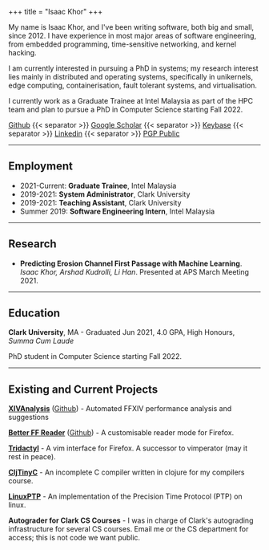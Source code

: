 +++
title = "Isaac Khor"
+++

My name is Isaac Khor, and I've been writing software, both big and small,
since 2012. I have experience in most major areas of software engineering,
from embedded programming, time-sensitive networking, and kernel hacking.

I am currently interested in pursuing a PhD in systems; my research interest
lies mainly in distributed and operating systems, specifically in unikernels,
edge computing, containerisation, fault tolerant systems, and
virtualisation.

I currently work as a Graduate Trainee at Intel Malaysia as part of the HPC
team and plan to pursue a PhD in Computer Science starting Fall 2022.


[Github](https://github.com/IsaacKhor/) {{< separator >}} 
[Google Scholar](https://scholar.google.com/citations?hl=en&user=Rx-F_H8AAAAJ) {{< separator >}}
[Keybase](https://keybase.io/isaackhor) {{< separator >}} 
[Linkedin](https://www.linkedin.com/in/isaackhor/) {{< separator >}}
[PGP Public](/public-contact.asc)

---

## Employment

- 2021-Current: **Graduate Trainee**, Intel Malaysia
- 2019-2021: **System Administrator**, Clark University
- 2019-2021: **Teaching Assistant**, Clark University
- Summer 2019: **Software Engineering Intern**, Intel Malaysia

---

## Research

- **Predicting Erosion Channel First Passage with Machine Learning**. *Isaac Khor, Arshad Kudrolli, Li Han*. Presented at APS March Meeting 2021.

---

## Education

**Clark University**, MA - Graduated Jun 2021, 4.0 GPA, High Honours, *Summa Cum Laude*

PhD student in Computer Science starting Fall 2022.

---

## Existing and Current Projects

[**XIVAnalysis**](https://xivanalysis.com/)
([Github](https://github.com/xivanalysis/xivanalysis)) - Automated FFXIV
performance analysis and suggestions

[**Better FF Reader**](/projects/better-ff-reader/)
([Github](https://github.com/IsaacKhor/better-ff-reader/)) - A customisable
reader mode for Firefox.

[**Tridactyl**](https://github.com/cmcaine/tridactyl) - A vim interface for
Firefox. A successor to vimperator (may it rest in peace).

[**CljTinyC**](https://github.com/IsaacKhor/cljtinyc) - An incomplete C compiler
written in clojure for my compilers course.

[**LinuxPTP**](http://linuxptp.sourceforge.net/) - An implementation of the
Precision Time Protocol (PTP) on linux.

**Autograder for Clark CS Courses** - I was in charge of Clark's autograding
  infrastructure for several CS courses. Email me or the CS department for
  access; this is not code we want public.
